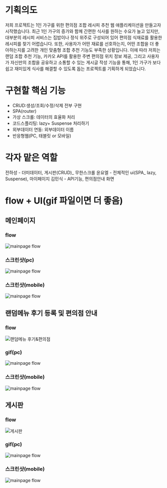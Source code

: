 <!-- 마크다운 문서
# 대제목 ## 중제목  ### 소제목  -->

# 기획의도

저희 프로젝트는 1인 가구를 위한 편의점 조합 레시피 추천 웹 애플리케이션을 만들고자 시작했습니다.
최근 1인 가구의 증가와 함께 간편한 식사를 원하는 수요가 늘고 있지만, 대부분의 레시피 서비스는 집밥이나 정식 위주로 구성되어 있어 편의점 식재료를 활용한 레시피를 찾기 어렵습니다.
또한, 사용자가 어떤 재료를 선호하는지, 어떤 조합을 더 좋아하는지를 고려한 개인 맞춤형 조합 추천 기능도 부족한 상황입니다.
이에 따라 저희는 랜덤 조합 추천 기능, 카카오 API를 활용한 주변 편의점 위치 정보 제공, 그리고 사용자가 자신만의 조합을 공유하고 소통할 수 있는 게시글 작성 기능을 통해,
1인 가구가 보다 쉽고 재미있게 식사를 해결할 수 있도록 돕는 프로젝트를 기획하게 되었습니다.

# 구현할 핵심 기능

- CRUD:생성/조회/수정/삭제 전부 구현
- SPA(router)
- 가상 스크롤: 데이터의 효율화 처리
- 코드스플리팅: lazy+ Suspense 처리하기
- 외부데이터 연동: 외부데이터 이름
- 반응형웹(PC, 태블릿 or 모바일)

# 각자 맡은 역할

전하성 - 더미데이터, 게시판(CRUD)_ 무한스크롤
윤요엘 - 전체적인 ui(SPA_ lazy, Suspense), 마이페이지
김민식 - API기능, 편의점안내 화면

# flow + UI(gif 파일이면 더 좋음)

## 메인페이지

### flow

![mainpage flow](images/mp.png)

### 스크린샷(pc)

![mainpage flow](images/main.png)

### 스크린샷(mobile)

![mainpage flow](images/main_m.png)

## 랜덤메뉴 후기 등록 및 편의점 안내

### flow

![랜덤메뉴 후기&편의점](images/rv.png)

### gif(pc)

![mainpage flow](images/rv.gif)

### 스크린샷(mobile)

![mainpage flow](images/rv_m.png)

## 게시판

### flow

![게시판](images/notice.png)

### gif(pc)

![mainpage flow](images/notice_p.gif)

### 스크린샷(mobile)

![mainpage flow](images/notice_m.png)
